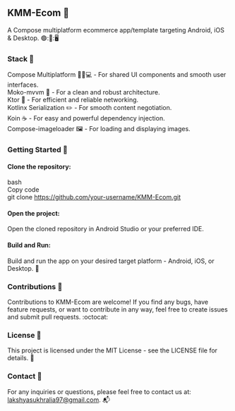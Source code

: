 ## KMM-Ecom :shopping_cart:

A Compose multiplatform ecommerce app/template targeting Android, iOS & Desktop. 🟢:🍎::desktop_computer:

### Stack :toolbox: <br>
Compose Multiplatform :art::iphone::computer: - For shared UI components and smooth user interfaces.<br>
Moko-mvvm :blue_book: - For a clean and robust architecture.<br>
Ktor :arrows_counterclockwise: - For efficient and reliable networking.<br>
Kotlinx Serialization :pencil2: - For smooth content negotiation.<br>
Koin :coffee: - For easy and powerful dependency injection.<br>
Compose-imageloader :framed_picture: - For loading and displaying images.<br>

### Getting Started :rocket:

#### Clone the repository:
bash <br>
Copy code <br>
git clone https://github.com/your-username/KMM-Ecom.git

#### Open the project:
Open the cloned repository in Android Studio or your preferred IDE.

#### Build and Run:
Build and run the app on your desired target platform - Android, iOS, or Desktop. :running:

### Contributions :raised_hands:
Contributions to KMM-Ecom are welcome! If you find any bugs, have feature requests, or want to contribute in any way, feel free to create issues and submit pull requests. :octocat:

### License :page_facing_up:
This project is licensed under the MIT License - see the LICENSE file for details. :scroll:

### Contact :email:
For any inquiries or questions, please feel free to contact us at: lakshyasukhralia97@gmail.com. :mailbox_with_mail:
